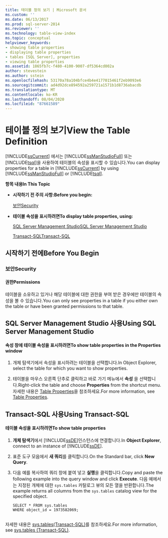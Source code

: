 ```yaml
---
title: 테이블 정의 보기 | Microsoft 문서
ms.custom: ''
ms.date: 06/13/2017
ms.prod: sql-server-2014
ms.reviewer: ''
ms.technology: table-view-index
ms.topic: conceptual
helpviewer_keywords:
- showing table properties
- displaying table properties
- tables [SQL Server], properties
- viewing table properties
ms.assetid: 1865fb7c-f480-4100-9007-df5364cd002a
author: stevestein
ms.author: sstein
ms.openlocfilehash: 53170a78a104bfce4b4e4177015461f2eb9093e6
ms.sourcegitcommit: ad4d92dce894592a259721a1571b1d8736abacdb
ms.translationtype: MT
ms.contentlocale: ko-KR
ms.lasthandoff: 08/04/2020
ms.locfileid: "87661589"
---
```

# <a name="view-the-table-definition"></a><span data-ttu-id="dba62-102">테이블 정의 보기</span><span class="sxs-lookup"><span data-stu-id="dba62-102">View the Table Definition</span></span>
  <span data-ttu-id="dba62-103">[!INCLUDE[ssCurrent](../../includes/sscurrent-md.md)] 에서는 [!INCLUDE[ssManStudioFull](../../includes/ssmanstudiofull-md.md)] 또는 [!INCLUDE[tsql](../../includes/tsql-md.md)]을 사용하여 테이블의 속성을 표시할 수 있습니다.</span><span class="sxs-lookup"><span data-stu-id="dba62-103">You can display properties for a table in [!INCLUDE[ssCurrent](../../includes/sscurrent-md.md)] by using [!INCLUDE[ssManStudioFull](../../includes/ssmanstudiofull-md.md)] or [!INCLUDE[tsql](../../includes/tsql-md.md)].</span></span>  
  
 <span data-ttu-id="dba62-104">**항목 내용**</span><span class="sxs-lookup"><span data-stu-id="dba62-104">**In This Topic**</span></span>  
  
-   <span data-ttu-id="dba62-105">**시작하기 전 주의 사항:**</span><span class="sxs-lookup"><span data-stu-id="dba62-105">**Before you begin:**</span></span>  
  
     [<span data-ttu-id="dba62-106">보안</span><span class="sxs-lookup"><span data-stu-id="dba62-106">Security</span></span>](#Security)  
  
-   <span data-ttu-id="dba62-107">**테이블 속성을 표시하려면**</span><span class="sxs-lookup"><span data-stu-id="dba62-107">**To display table properties, using:**</span></span>  
  
     [<span data-ttu-id="dba62-108">SQL Server Management Studio</span><span class="sxs-lookup"><span data-stu-id="dba62-108">SQL Server Management Studio</span></span>](#SSMSProcedure)  
  
     [<span data-ttu-id="dba62-109">Transact-SQL</span><span class="sxs-lookup"><span data-stu-id="dba62-109">Transact-SQL</span></span>](#TsqlProcedure)  
  
##  <a name="before-you-begin"></a><a name="BeforeYouBegin"></a> <span data-ttu-id="dba62-110">시작하기 전에</span><span class="sxs-lookup"><span data-stu-id="dba62-110">Before You Begin</span></span>  
  
###  <a name="security"></a><a name="Security"></a> <span data-ttu-id="dba62-111">보안</span><span class="sxs-lookup"><span data-stu-id="dba62-111">Security</span></span>  
  
####  <a name="permissions"></a><a name="Permissions"></a> <span data-ttu-id="dba62-112">권한</span><span class="sxs-lookup"><span data-stu-id="dba62-112">Permissions</span></span>  
 <span data-ttu-id="dba62-113">테이블을 소유하고 있거나 해당 테이블에 대한 권한을 부여 받은 경우에만 테이블의 속성을 볼 수 있습니다.</span><span class="sxs-lookup"><span data-stu-id="dba62-113">You can only see properties in a table if you either own the table or have been granted permissions to that table.</span></span>  
  
##  <a name="using-sql-server-management-studio"></a><a name="SSMSProcedure"></a> <span data-ttu-id="dba62-114">SQL Server Management Studio 사용</span><span class="sxs-lookup"><span data-stu-id="dba62-114">Using SQL Server Management Studio</span></span>  
  
#### <a name="to-show-table-properties-in-the-properties-window"></a><span data-ttu-id="dba62-115">속성 창에 테이블 속성을 표시하려면</span><span class="sxs-lookup"><span data-stu-id="dba62-115">To show table properties in the Properties window</span></span>  
  
1.  <span data-ttu-id="dba62-116">개체 탐색기에서 속성을 표시하려는 테이블을 선택합니다.</span><span class="sxs-lookup"><span data-stu-id="dba62-116">In Object Explorer, select the table for which you want to show properties.</span></span>  
  
2.  <span data-ttu-id="dba62-117">테이블을 마우스 오른쪽 단추로 클릭하고 바로 가기 메뉴에서 **속성** 을 선택합니다.</span><span class="sxs-lookup"><span data-stu-id="dba62-117">Right-click the table and choose **Properties** from the shortcut menu.</span></span> <span data-ttu-id="dba62-118">자세한 내용은 [Table Properties](table-properties-ssms.md)을 참조하세요.</span><span class="sxs-lookup"><span data-stu-id="dba62-118">For more information, see [Table Properties](table-properties-ssms.md).</span></span>  
  
##  <a name="using-transact-sql"></a><a name="TsqlProcedure"></a> <span data-ttu-id="dba62-119">Transact-SQL 사용</span><span class="sxs-lookup"><span data-stu-id="dba62-119">Using Transact-SQL</span></span>  
  
#### <a name="to-show-table-properties"></a><span data-ttu-id="dba62-120">테이블 속성을 표시하려면</span><span class="sxs-lookup"><span data-stu-id="dba62-120">To show table properties</span></span>  
  
1.  <span data-ttu-id="dba62-121">**개체 탐색기**에서 [!INCLUDE[ssDE](../../includes/ssde-md.md)]인스턴스에 연결합니다.</span><span class="sxs-lookup"><span data-stu-id="dba62-121">In **Object Explorer**, connect to an instance of [!INCLUDE[ssDE](../../includes/ssde-md.md)].</span></span>  
  
2.  <span data-ttu-id="dba62-122">표준 도구 모음에서 **새 쿼리**를 클릭합니다.</span><span class="sxs-lookup"><span data-stu-id="dba62-122">On the Standard bar, click **New Query**.</span></span>  
  
3.  <span data-ttu-id="dba62-123">다음 예를 복사하여 쿼리 창에 붙여 넣고 **실행**을 클릭합니다.</span><span class="sxs-lookup"><span data-stu-id="dba62-123">Copy and paste the following example into the query window and click **Execute**.</span></span> <span data-ttu-id="dba62-124">다음 예에서는 지정된 개체에 대한 `sys.tables` 카탈로그 뷰의 모든 열을 반환합니다.</span><span class="sxs-lookup"><span data-stu-id="dba62-124">The example returns all columns from the `sys.tables` catalog view for the specified object.</span></span>  
  
    ```  
    SELECT * FROM sys.tables  
    WHERE object_id = 1973582069;  
  
    ```  
  
 <span data-ttu-id="dba62-125">자세한 내용은 [sys.tables&#40;Transact-SQL&#41;](/sql/relational-databases/system-catalog-views/sys-tables-transact-sql)를 참조하세요.</span><span class="sxs-lookup"><span data-stu-id="dba62-125">For more information, see [sys.tables &#40;Transact-SQL&#41;](/sql/relational-databases/system-catalog-views/sys-tables-transact-sql).</span></span>  
  
###  <a name="TsqlExample"></a>  
